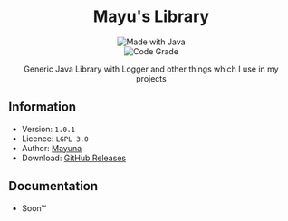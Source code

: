 <p align="center">
  <h1 align="center">Mayu's Library</h1>
</p>
<p align="center">
  <img src="http://ForTheBadge.com/images/badges/made-with-java.svg" alt="Made with Java">
  <br>
  <img src="https://www.code-inspector.com/project/29505/status/svg" alt="Code Grade">
</p>
<p align="center">
    Generic Java Library with Logger and other things which I use in my projects
</p>

## Information
- Version: `1.0.1`
- Licence: `LGPL 3.0`
- Author: [Mayuna](https://mayuna.dev)
- Download: [GitHub Releases](https://github.com/lilmayu/MayusLibrary/releases)

## Documentation
- Soon:tm:
